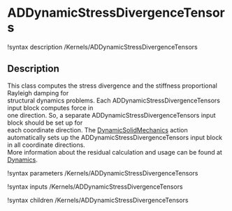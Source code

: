 # ADDynamicStressDivergenceTensors

!syntax description /Kernels/ADDynamicStressDivergenceTensors

## Description

This class computes the stress divergence and the stiffness proportional Rayleigh damping for  
structural dynamics problems. Each ADDynamicStressDivergenceTensors input block computes force in  
one direction. So, a separate ADDynamicStressDivergenceTensors input block should be set up for  
each coordinate direction. The [DynamicSolidMechanics](/DynamicSolidMechanicsPhysics.md) action  
automatically sets up the ADDynamicStressDivergenceTensors input block in all coordinate directions.  
More information about the residual calculation and usage can be found at [Dynamics](Dynamics.md).

!syntax parameters /Kernels/ADDynamicStressDivergenceTensors

!syntax inputs /Kernels/ADDynamicStressDivergenceTensors

!syntax children /Kernels/ADDynamicStressDivergenceTensors
